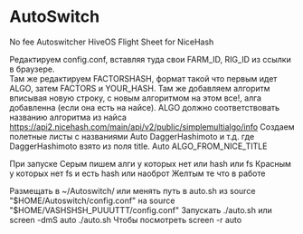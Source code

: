 # AutoSwitch
No fee Autoswitcher HiveOS Flight Sheet for NiceHash

Редактируем config.conf, вставляя туда свои FARM_ID, RIG_ID из ссылки в браузере.<br>
Там же редактируем FACTORSHASH, формат такой что первым идет ALGO, затем FACTORS и YOUR_HASH.
Там же добавляем алгоритм вписывая новую строку, с новым алгоритмом на этом все!, алга добавленна (если она есть на найсе).
ALGO должно соответствовать названию алгоритма из найса https://api2.nicehash.com/main/api/v2/public/simplemultialgo/info
Создаем полетные листы с названиями Auto DaggerHashimoto и т.д. где DaggerHashimoto взято из поля title. 
Auto ALGO_FROM_NICE_TITLE

При запуске
Серым пишем алги у которых нет или hash или fs
Красным у которых нет fs и есть hash или наоброт
Желтым те что в работе

Размещать в ~/Autoswitch/ или менять путь в auto.sh из source "$HOME/Autoswitch/config.conf" на source "$HOME/VASHSHSH_PUUUTTT/config.conf"
Запускать ./auto.sh или screen -dmS auto ./auto.sh
Чтобы посмотреть screen -r auto

